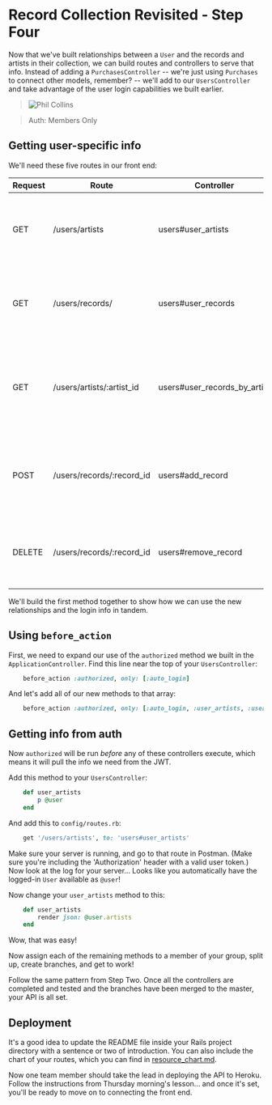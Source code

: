 # Record Collection Revisited - Step Four

Now that we've built relationships between a `User` and the records and artists in their collection, we can build routes and controllers to serve that info. Instead of adding a `PurchasesController` -- we're just using `Purchases` to connect other models, remember? -- we'll add to our `UsersController` and take advantage of the user login capabilities we built earlier.

>![Phil Collins](https://media.giphy.com/media/nqAhSVOPeARZ6/giphy.gif)

>Auth: Members Only

## Getting user-specific info

We'll need these five routes in our front end:

| Request | Route | Controller | Result |
| --- | --- | --- | --- |
| GET | /users/artists | users#user_artists | Return a list of the artists in the logged-in user's collection. |
| GET | /users/records/ | users#user_records | Return a list of the records in the logged-in user's collection. |
| GET | /users/artists/:artist_id | users#user_records_by_artist | Return a list of the records by a *particular* artist in the logged-in user's collection |
| POST | /users/records/:record_id | users#add_record | Create a new `Purchase` connecting the logged-in user to a `Record`. |
| DELETE | /users/records/:record_id | users#remove_record | Delete the `Purchase` connecting the logged-in user to a `Record`. |

We'll build the first method together to show how we can use the new relationships and the login info in tandem.

## Using `before_action`

First, we need to expand our use of the `authorized` method we built in the `ApplicationController`. Find this line near the top of your `UsersController`:

```ruby
    before_action :authorized, only: [:auto_login]
```

And let's add all of our new methods to that array:

```ruby
    before_action :authorized, only: [:auto_login, :user_artists, :user_records, :user_records_by_artist, :add_record, :remove_record]
```

## Getting info from auth

Now `authorized` will be run *before* any of these controllers execute, which means it will pull the info we need from the JWT.

Add this method to your `UsersController`:

```ruby
    def user_artists
        p @user
    end
```

And add this to `config/routes.rb`:

```ruby
    get '/users/artists', to: 'users#user_artists'
```

Make sure your server is running, and go to that route in Postman. (Make sure you're including the 'Authorization' header with a valid user token.) Now look at the log for your server... Looks like you automatically have the logged-in `User` available as `@user`!

Now change your `user_artists` method to this:

```ruby
    def user_artists
        render json: @user.artists
    end
```

Wow, that was easy!

Now assign each of the remaining methods to a member of your group, split up, create branches, and get to work!

Follow the same pattern from Step Two. Once all the controllers are completed and tested and the branches have been merged to the master, your API is all set.

## Deployment

It's a good idea to update the README file inside your Rails project directory with a sentence or two of introduction. You can also include the chart of your routes, which you can find in [resource_chart.md](resource_chart.md).

Now one team member should take the lead in deploying the API to Heroku. Follow the instructions from Thursday morning's lesson... and once it's set, you'll be ready to move on to connecting the front end.
